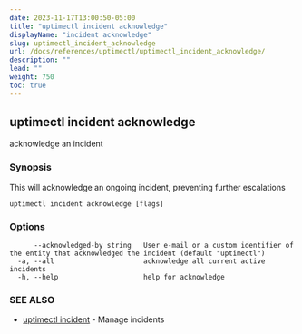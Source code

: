 ```yaml
---
date: 2023-11-17T13:00:50-05:00
title: "uptimectl incident acknowledge"
displayName: "incident acknowledge"
slug: uptimectl_incident_acknowledge
url: /docs/references/uptimectl/uptimectl_incident_acknowledge/
description: ""
lead: ""
weight: 750
toc: true
---
```

## uptimectl incident acknowledge

acknowledge an incident

### Synopsis

This will acknowledge an ongoing incident, preventing further escalations

```
uptimectl incident acknowledge [flags]
```

### Options

```
      --acknowledged-by string   User e-mail or a custom identifier of the entity that acknowledged the incident (default "uptimectl")
  -a, --all                      acknowledge all current active incidents
  -h, --help                     help for acknowledge
```

### SEE ALSO

* [uptimectl incident](/docs/references/uptimectl/uptimectl_incident/)	 - Manage incidents

